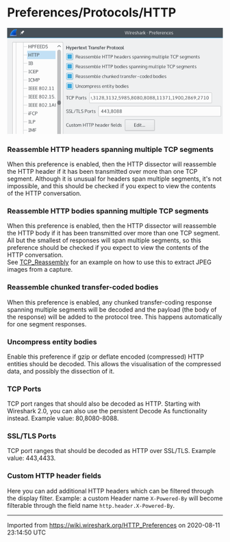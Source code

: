 # Preferences/Protocols/HTTP

![http-prefs-wireshark20.png](uploads/__moin_import__/attachments/HTTP_Preferences/http-prefs-wireshark20.png "http-prefs-wireshark20.png")

### Reassemble HTTP headers spanning multiple TCP segments

When this preference is enabled, then the HTTP dissector will reassemble the HTTP header if it has been transmitted over more than one TCP segment. Although it is unusual for headers span multiple segments, it's not impossible, and this should be checked if you expect to view the contents of the HTTP conversation.

### Reassemble HTTP bodies spanning multiple TCP segments

When this preference is enabled, then the HTTP dissector will reassemble the HTTP body if it has been transmitted over more than one TCP segment. All but the smallest of responses will span multiple segments, so this preference should be checked if you expect to view the contents of the HTTP conversation.  
See [TCP\_Reassembly](/TCP_Reassembly) for an example on how to use this to extract JPEG images from a capture.

### Reassemble chunked transfer-coded bodies

When this preference is enabled, any chunked transfer-coding response spanning multiple segments will be decoded and the payload (the body of the response) will be added to the protocol tree. This happens automatically for one segment responses.

### Uncompress entity bodies

Enable this preference if gzip or deflate encoded (compressed) HTTP entities should be decoded. This allows the visualisation of the compressed data, and possibly the dissection of it.

### TCP Ports

TCP port ranges that should also be decoded as HTTP. Starting with Wireshark 2.0, you can also use the persistent Decode As functionality instead. Example value: 80,8080-8088.

### SSL/TLS Ports

TCP port ranges that should be decoded as HTTP over SSL/TLS. Example value: 443,4433.

### Custom HTTP header fields

Here you can add additional HTTP headers which can be filtered through the display filter. Example: a custom Header name `X-Powered-By` will become filterable through the field name `http.header.X-Powered-By`.

---

Imported from https://wiki.wireshark.org/HTTP_Preferences on 2020-08-11 23:14:50 UTC
